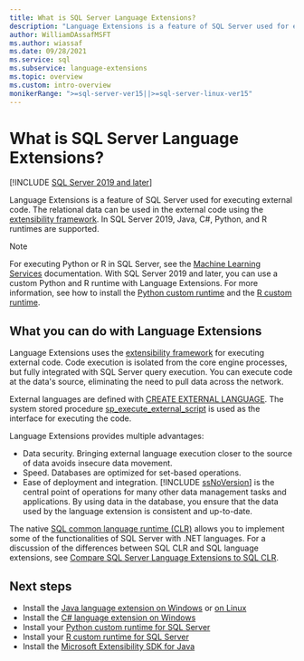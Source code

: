 ```yaml
---
title: What is SQL Server Language Extensions?
description: "Language Extensions is a feature of SQL Server used for executing external code. In SQL Server, Java, C#, Python, and R are supported. Relational data can be used in the external code using the extensibility framework."
author: WilliamDAssafMSFT
ms.author: wiassaf
ms.date: 09/28/2021
ms.service: sql
ms.subservice: language-extensions
ms.topic: overview
ms.custom: intro-overview
monikerRange: ">=sql-server-ver15||>=sql-server-linux-ver15"
---
```

# What is SQL Server Language Extensions?
[!INCLUDE [SQL Server 2019 and later](../includes/applies-to-version/sqlserver2019.md)]

Language Extensions is a feature of SQL Server used for executing external code. The relational data can be used in the external code using the [extensibility framework](concepts/extensibility-framework.md). In SQL Server 2019, Java, C#, Python, and R runtimes are supported.

> [!NOTE]
> For executing Python or R in SQL Server, see the [Machine Learning Services](../machine-learning/sql-server-machine-learning-services.md) documentation. With SQL Server 2019 and later, you can use a custom Python and R runtime with Language Extensions. For more information, see how to install the [Python custom runtime](../machine-learning/install/custom-runtime-python.md) and the [R custom runtime](../machine-learning/install/custom-runtime-r.md).

## What you can do with Language Extensions

Language Extensions uses the [extensibility framework](concepts/extensibility-framework.md) for executing external code. Code execution is isolated from the core engine processes, but fully integrated with SQL Server query execution. You can execute code at the data's source, eliminating the need to pull data across the network.

External languages are defined with [CREATE EXTERNAL LANGUAGE](../t-sql/statements/create-external-language-transact-sql.md). The system stored procedure [sp_execute_external_script](../relational-databases/system-stored-procedures/sp-execute-external-script-transact-sql.md) is used as the interface for executing the code.

Language Extensions provides multiple advantages:

+ Data security. Bringing external language execution closer to the source of data avoids insecure data movement.
+ Speed. Databases are optimized for set-based operations. 
+ Ease of deployment and integration. [!INCLUDE [ssNoVersion](../includes/ssnoversion-md.md)] is the central point of operations for many other data management tasks and applications. By using data in the database, you ensure that the data used by the language extension is consistent and up-to-date.

The native [SQL common language runtime (CLR)](../relational-databases/clr-integration/common-language-runtime-integration-overview.md) allows you to implement some of the functionalities of SQL Server with .NET languages. For a discussion of the differences between SQL CLR and SQL language extensions, see [Compare SQL Server Language Extensions to SQL CLR](concepts/compare-extensibility-to-clr.md).

## Next steps

+ Install the [Java language extension on Windows](install/windows-java.md) or [on Linux](../linux/sql-server-linux-setup-language-extensions-java.md)
+ Install the [C# language extension on Windows](csharp-overview.md)
+ Install your [Python custom runtime for SQL Server](../machine-learning/install/custom-runtime-python.md)
+ Install your [R custom runtime for SQL Server](../machine-learning/install/custom-runtime-r.md)
+ Install the [Microsoft Extensibility SDK for Java](how-to/extensibility-sdk-java-sql-server.md)
